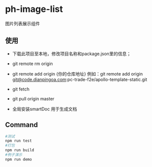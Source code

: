 # ph-image-list

图片列表展示组件

## 使用

- 下载此项目至本地，修改项目名称和package.json里的信息；
- git remote rm origin
- git remote add origin {你的仓库地址}  例如：git remote add origin git@code.dianpingoa.com:pc-trade-f2e/apollo-template-static.git
- git fetch
- git pull origin master

- 全局安装smartDoc 用于生成文档

## Command

```bash
#测试
npm run test
#打包
npm run build
#例子演示
npm run demo
```


